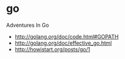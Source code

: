 go
==
Adventures In Go

- http://golang.org/doc/code.html#GOPATH
- http://golang.org/doc/effective_go.html
- http://howistart.org/posts/go/1
